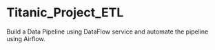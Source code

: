 # Titanic_Project_ETL
Build a Data Pipeline using DataFlow service and automate the pipeline using Airflow.
